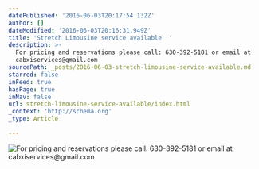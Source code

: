 ```yaml
---
datePublished: '2016-06-03T20:17:54.132Z'
author: []
dateModified: '2016-06-03T20:16:31.949Z'
title: 'Stretch Limousine service available  '
description: >-
  For pricing and reservations please call: 630-392-5181 or email at
  cabxiservices@gmail.com 
sourcePath: _posts/2016-06-03-stretch-limousine-service-available.md
starred: false
inFeed: true
hasPage: true
inNav: false
url: stretch-limousine-service-available/index.html
_context: 'http://schema.org'
_type: Article

---
```

![For pricing and reservations please call: 630-392-5181 or email at cabxiservices@gmail.com ](https://s3-us-west-2.amazonaws.com/the-grid-img/p/a4f47e61c6c172217a00930881180c8504d119d5.jpg)